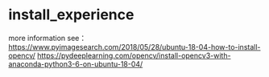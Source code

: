 # install_experience

more information see：
https://www.pyimagesearch.com/2018/05/28/ubuntu-18-04-how-to-install-opencv/
https://pydeeplearning.com/opencv/install-opencv3-with-anaconda-python3-6-on-ubuntu-18-04/
